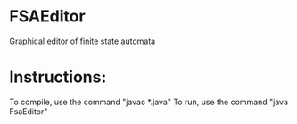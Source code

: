 # FSAEditor
Graphical editor of finite state automata

# Instructions:
To compile, use the command "javac *.java"
To run, use the command "java FsaEditor"
